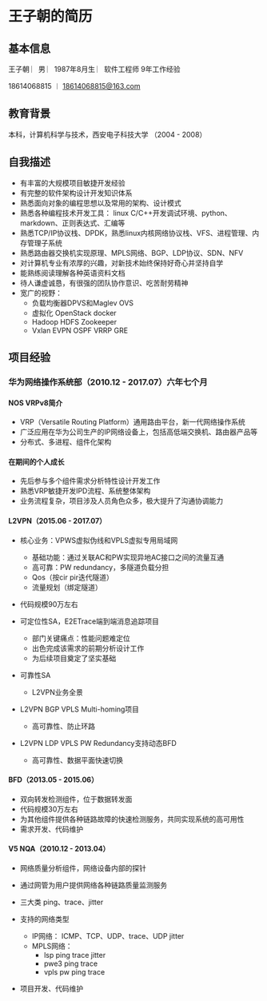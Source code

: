 
# 王子朝的简历 

## 基本信息
王子朝  ︳男  ︳1987年8月生 ︳软件工程师 9年工作经验

18614068815 ︱ 18614068815@163.com

## 教育背景
本科，计算机科学与技术，西安电子科技大学 （2004 - 2008）

## 自我描述
- 有丰富的大规模项目敏捷开发经验
- 有完整的软件架构设计开发知识体系
- 熟悉面向对象的编程思想以及常用的架构、设计模式
- 熟悉各种编程技术开发工具： linux C/C++开发调试环境、python、markdown、正则表达式、汇编等
- 熟悉TCP/IP协议栈、DPDK，熟悉linux内核网络协议栈、VFS、进程管理、内存管理子系统
- 熟悉路由器交换机实现原理、MPLS网络、BGP、LDP协议、SDN、NFV
- 对计算机专业有浓厚的兴趣，对新技术始终保持好奇心并坚持自学
- 能熟练阅读理解各种英语资料文档
- 待人谦虚诚恳，有很强的团队协作意识、吃苦耐劳精神
- 宽广的视野：
	- 负载均衡器DPVS和Maglev OVS
	- 虚拟化 OpenStack docker
	- Hadoop HDFS Zookeeper
	- Vxlan EVPN OSPF VRRP GRE
	  

## 项目经验

### 华为网络操作系统部（2010.12 - 2017.07）六年七个月

#### NOS VRPv8简介
- VRP（Versatile Routing Platform）通用路由平台，新一代网络操作系统
- 广泛应用在华为公司生产的IP网络设备上，包括高低端交换机、路由器产品等
- 分布式、多进程、组件化架构

#### 在期间的个人成长
- 先后参与多个组件需求分析特性设计开发工作
- 熟悉VRP敏捷开发IPD流程、系统整体架构
- 业务流程复杂，项目涉及人员角色众多，极大提升了沟通协调能力

#### L2VPN（2015.06 - 2017.07）
- 核心业务：VPWS虚拟伪线和VPLS虚拟专用局域网
	- 基础功能：通过关联AC和PW实现异地AC接口之间的流量互通
	- 高可靠：PW redundancy，多隧道负载分担
	- Qos（按cir pir迭代隧道）
	- 流量规划（绑定隧道）
- 代码规模90万左右

- 可定位性SA，E2ETrace端到端消息追踪项目
	- 部门关键痛点：性能问题难定位
	- 出色完成该需求的前期分析设计工作
	- 为后续项目奠定了坚实基础

- 可靠性SA
	- L2VPN业务全景

- L2VPN BGP VPLS Multi-homing项目
	- 高可靠性、防止环路

- L2VPN LDP VPLS PW Redundancy支持动态BFD
	- 高可靠性、数据平面快速切换

#### BFD（2013.05 - 2015.06）
- 双向转发检测组件，位于数据转发面
- 代码规模30万左右
- 为其他组件提供各种链路故障的快速检测服务，共同实现系统的高可用性
- 需求开发、代码维护

#### V5 NQA（2010.12 - 2013.04）
- 网络质量分析组件，网络设备内部的探针
- 通过网管为用户提供网络各种链路质量监测服务
- 三大类 ping、trace、jitter
- 支持的网络类型
	- IP网络： ICMP、TCP、UDP、trace、UDP jitter
	- MPLS网络：
		- lsp ping trace jitter
		- pwe3 ping trace
		- vpls pw ping trace

- 项目开发、代码维护


